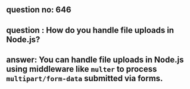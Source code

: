 
      
## question no: 646

## question : How do you handle file uploads in Node.js?

## answer: You can handle file uploads in Node.js using middleware like `multer` to process `multipart/form-data` submitted via forms.
      